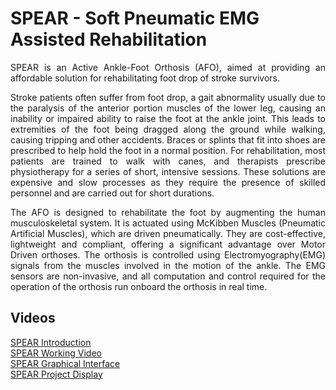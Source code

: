 # SPEAR - Soft Pneumatic EMG Assisted Rehabilitation

<p align=justify> SPEAR is an Active Ankle-Foot Orthosis (AFO), aimed at providing an affordable solution for rehabilitating foot drop of stroke survivors.</p>

<p align=justify> Stroke patients often suffer from foot drop, a gait abnormality usually due to the paralysis of the anterior portion muscles of the lower leg, causing an inability or impaired ability to raise the foot at the ankle joint. This leads to extremities of the foot being dragged along the ground while walking, causing tripping and other accidents. Braces or splints that fit into shoes are prescribed to help hold the foot in a normal position. For rehabilitation, most patients are trained to walk with canes, and therapists prescribe physiotherapy for a series of short, intensive sessions. These solutions are expensive and slow processes as they require the presence of skilled personnel and are carried out for short durations.</p>

<p align=justify> The AFO is designed to rehabilitate the foot by augmenting the human musculoskeletal system. It is actuated using McKibben Muscles (Pneumatic Artificial Muscles), which are driven pneumatically. They are cost-effective, lightweight and compliant, offering a significant advantage over Motor Driven orthoses. The orthosis is controlled using Electromyography(EMG) signals from the muscles involved in the motion of the ankle. The EMG sensors are non-invasive, and all computation and control required for the operation of the orthosis run onboard the orthosis in real time.</p>

## Videos
<a href="https://www.youtube.com/watch?v=0MvOgEBvByQ&list=PL44ElmNkyTvBkK0XeyDZ0ApXayw_p0Ibq&index=23">SPEAR Introduction</a>
<br>
<a href="https://www.youtube.com/watch?v=0MvOgEBvByQ&list=PL44ElmNkyTvBkK0XeyDZ0ApXayw_p0Ibq&index=24">SPEAR Working Video</a>
<br>
<a href="https://www.youtube.com/watch?v=SkU-yHnwb48&list=PL44ElmNkyTvCRuWAIcXDtp5S97rujg1kM&index=5">SPEAR Graphical Interface</a>
<br>
<a href="https://www.youtube.com/watch?v=TKFv4CyoDiE&list=PL44ElmNkyTvCRuWAIcXDtp5S97rujg1kM&index=6">SPEAR Project Display</a>
